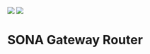 [![](https://images.microbadger.com/badges/image/opensona/router-docker.svg)](https://microbadger.com/images/opensona/router-docker "Image Size and Number of Layers")
[![](https://images.microbadger.com/badges/version/opensona/router-docker.svg)](https://microbadger.com/images/opensona/router-docker "Container Version")

# SONA Gateway Router
